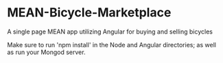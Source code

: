 # MEAN-Bicycle-Marketplace
A single page MEAN app utilizing Angular for buying and selling bicycles

Make sure to run 'npm install' in the Node and Angular directories; as well as run your Mongod server.

